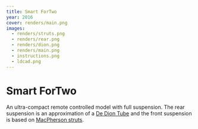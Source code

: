 ```yaml
---
title: Smart ForTwo
year: 2016
cover: renders/main.png
images:
  - renders/struts.png
  - renders/rear.png
  - renders/dion.png
  - renders/main.png
  - instructions.png
  - ldcad.png
---
```


# Smart ForTwo

An ultra-compact remote controlled model with full suspension. The rear suspension is an approximation of a [De Dion Tube](https://en.wikipedia.org/wiki/De_Dion_tube) and the front suspension is based on [MacPherson struts](https://en.wikipedia.org/wiki/MacPherson_strut).
